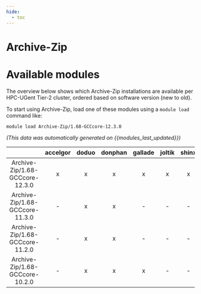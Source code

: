 ```yaml
---
hide:
  - toc
---
```


Archive-Zip
===========

# Available modules


The overview below shows which Archive-Zip installations are available per HPC-UGent Tier-2 cluster, ordered based on software version (new to old).

To start using Archive-Zip, load one of these modules using a `module load` command like:

```shell
module load Archive-Zip/1.68-GCCcore-12.3.0
```

*(This data was automatically generated on {{modules_last_updated}})*  

| |accelgor|doduo|donphan|gallade|joltik|shinx|skitty|
| :---: | :---: | :---: | :---: | :---: | :---: | :---: | :---: |
|Archive-Zip/1.68-GCCcore-12.3.0|x|x|x|x|x|x|x|
|Archive-Zip/1.68-GCCcore-11.3.0|-|x|x|-|-|-|-|
|Archive-Zip/1.68-GCCcore-11.2.0|-|x|x|-|-|-|-|
|Archive-Zip/1.68-GCCcore-10.2.0|-|x|x|x|-|-|-|
